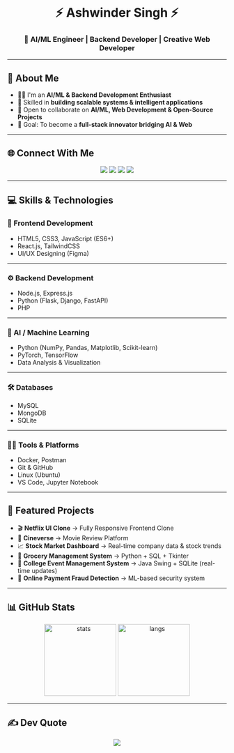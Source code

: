 <h1 align="center">⚡ Ashwinder Singh ⚡</h1>
<h3 align="center">🚀 AI/ML Engineer | Backend Developer | Creative Web Developer</h3>

---

## 💫 About Me
- 👨‍💻 I'm an **AI/ML & Backend Development Enthusiast**
- 🧠 Skilled in **building scalable systems & intelligent applications**
- 🤝 Open to collaborate on **AI/ML, Web Development & Open-Source Projects**
- 🎯 Goal: To become a **full-stack innovator bridging AI & Web**

---

## 🌐 Connect With Me
<p align="center">
  <a href="https://www.instagram.com/ashwinder_7/"><img src="https://img.shields.io/badge/Instagram-%23E4405F.svg?style=for-the-badge&logo=instagram&logoColor=white"/></a>
  <a href="mailto:singhashwinder19@gmail.com"><img src="https://img.shields.io/badge/Email-D14836?style=for-the-badge&logo=gmail&logoColor=white"/></a>
  <a href="https://www.linkedin.com/in/"><img src="https://img.shields.io/badge/LinkedIn-%230A66C2.svg?style=for-the-badge&logo=linkedin&logoColor=white"/></a>
  <a href="https://x.com/"><img src="https://img.shields.io/badge/Twitter(X)-000000.svg?style=for-the-badge&logo=x&logoColor=white"/></a>
</p>

---

## 💻 Skills & Technologies  

### 🎨 Frontend Development
- HTML5, CSS3, JavaScript (ES6+)
- React.js, TailwindCSS
- UI/UX Designing (Figma)

---

### ⚙️ Backend Development
- Node.js, Express.js
- Python (Flask, Django, FastAPI)
- PHP

---

### 🧠 AI / Machine Learning
- Python (NumPy, Pandas, Matplotlib, Scikit-learn)
- PyTorch, TensorFlow
- Data Analysis & Visualization

---

### 🛠️ Databases
- MySQL
- MongoDB
- SQLite

---

### 🧑‍💻 Tools & Platforms
- Docker, Postman
- Git & GitHub
- Linux (Ubuntu)
- VS Code, Jupyter Notebook

---

## 📂 Featured Projects
- 🎬 **Netflix UI Clone** → Fully Responsive Frontend Clone  
- 🍿 **Cineverse** → Movie Review Platform  
- 📈 **Stock Market Dashboard** → Real-time company data & stock trends  
- 🛒 **Grocery Management System** → Python + SQL + Tkinter  
- 🎉 **College Event Management System** → Java Swing + SQLite (real-time updates)  
- 🔐 **Online Payment Fraud Detection** → ML-based security system  

---

## 📊 GitHub Stats
<p align="center">
  <img src="https://github-readme-stats.vercel.app/api?username=ashwinder-bot&show_icons=true&theme=tokyonight" alt="stats" height="165"/>
  <img src="https://github-readme-stats.vercel.app/api/top-langs/?username=ashwinder-bot&layout=compact&theme=tokyonight" alt="langs" height="165"/>
</p>

---

## ✍️ Dev Quote
<p align="center">
  <img src="https://quotes-github-readme.vercel.app/api?type=horizontal&theme=tokyonight"/>
</p>
